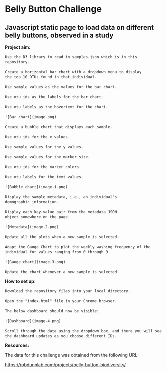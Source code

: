 # Belly Button Challenge
## Javascript static page to load data on different belly buttons, observed in a study

**Project aim:**

    Use the D3 library to read in samples.json which is in this repository.

    Create a horizontal bar chart with a dropdown menu to display 
    the top 10 OTUs found in that individual.

    Use sample_values as the values for the bar chart.

    Use otu_ids as the labels for the bar chart.

    Use otu_labels as the hovertext for the chart.

    ![Bar chart](image.png)

    Create a bubble chart that displays each sample.

    Use otu_ids for the x values.

    Use sample_values for the y values.

    Use sample_values for the marker size.

    Use otu_ids for the marker colors.

    Use otu_labels for the text values.

    ![Bubble chart](image-1.png)

    Display the sample metadata, i.e., an individual's 
    demographic information.

    Display each key-value pair from the metadata JSON 
    object somewhere on the page.

    ![Metadata](image-2.png)

    Update all the plots when a new sample is selected.

    Adapt the Gauge Chart to plot the weekly washing frequency of the 
    individual for values ranging from 0 through 9.

    ![Gauge chart](image-3.png)

    Update the chart whenever a new sample is selected.

**How to set up**:

    Download the repository files into your local directory.

    Open the "index.html" file in your Chrome browser.

    The below dashboard should now be visible:

    ![Dashboard](image-4.png)

    Scroll through the data using the dropdown box, and there you will see
    the dashboard updates as you choose different IDs.

**Resources:**

The data for this challenge was obtained from the following URL:

https://robdunnlab.com/projects/belly-button-biodiversity/


